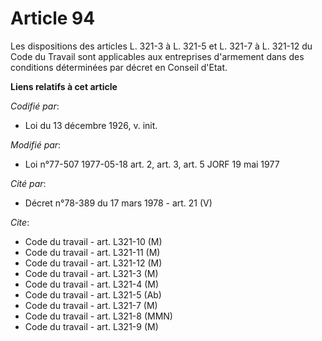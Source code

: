 # Article 94

Les dispositions des articles L. 321-3 à L. 321-5 et L. 321-7 à L. 321-12 du Code du Travail sont applicables aux entreprises
d'armement dans des conditions déterminées par décret en Conseil d'Etat.

**Liens relatifs à cet article**

_Codifié par_:

  - Loi du 13 décembre 1926, v. init.

_Modifié par_:

  - Loi n°77-507 1977-05-18 art. 2, art. 3, art. 5 JORF 19 mai 1977

_Cité par_:

  - Décret n°78-389 du 17 mars 1978 - art. 21 (V)

_Cite_:

  - Code du travail - art. L321-10 (M)
  - Code du travail - art. L321-11 (M)
  - Code du travail - art. L321-12 (M)
  - Code du travail - art. L321-3 (M)
  - Code du travail - art. L321-4 (M)
  - Code du travail - art. L321-5 (Ab)
  - Code du travail - art. L321-7 (M)
  - Code du travail - art. L321-8 (MMN)
  - Code du travail - art. L321-9 (M)
